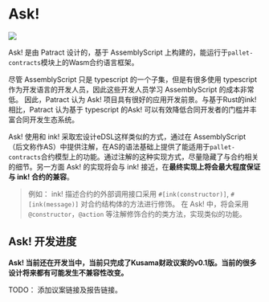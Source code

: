 # Ask!

![](https://camo.githubusercontent.com/207ae88065c356df521ad4c6cff4a68ef91ae963a9c65893dd0d9d991a4e00a8/68747470733a2f2f706174726163742e6e6574776f726b2f696d616765732f706174726163742d61736b2e706e67)

Ask! 是由 Patract 设计的，基于 AssemblyScript 上构建的，能运行于`pallet-contracts`模块上的Wasm合约语言框架。

尽管 AssemblyScript 只是 typescript 的一个子集，但是有很多使用 typescript 作为开发语言的开发人员，因此这些开发人员学习 AssemblyScript 的成本非常低。 因此，Patract 认为 Ask! 项目具有很好的应用开发前景。与基于Rust的ink!相比，Patract 认为基于 typescript 的Ask! 可以有效降低合同开发者的门槛并丰富合同开发生态系统。

Ask! 使用和 ink! 采取宏设计eDSL这样类似的方式，通过在 AssemblyScript （后文称作AS）中提供注解，在AS的语法基础上提供了能适用于`pallet-contracts`合约模型上的功能。通过注解的这种实现方式，尽量隐藏了与合约相关的细节。另一方面 Ask! 的实现将会与 ink! 接近，在**最终实现上将会最大程度保证与 ink! 合约的兼容**。

> 例如：
> ink! 描述合约的外部调用接口采用 `#[ink(constructor)]`, `#[ink(message)]` 对合约结构体的方法进行修饰。
> 在 Ask! 中，将会采用 `@constructor`，`@action` 等注解修饰合约的类方法，实现类似的功能。


## Ask! 开发进度

**Ask! 当前还在开发当中，当前只完成了Kusama财政议案的v0.1版。当前的很多设计将来都有可能发生不兼容性改变。**

TODO： 添加议案链接及报告链接。